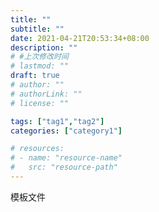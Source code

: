 ```yaml
---
title: ""
subtitle: ""
date: 2021-04-21T20:53:34+08:00
description: ""
# #上次修改时间
# lastmod: ""
draft: true
# author: ""
# authorLink: ""
# license: ""

tags: ["tag1","tag2"]
categories: ["category1"]

# resources:
# - name: "resource-name"
#   src: "resource-path"
---
```

<!-- 此处内容将作为摘要，若为空，则将description变量的内容作为摘要 -->
<!--more-->

模板文件


